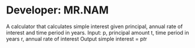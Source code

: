 # Developer: MR.NAM
A calculator that calculates simple interest given principal, annual rate of interest and time
period in years.
Input:
  p, principal amount
  t, time period in years
  r, annual rate of interest
Output
  simple interest = p*t*r
